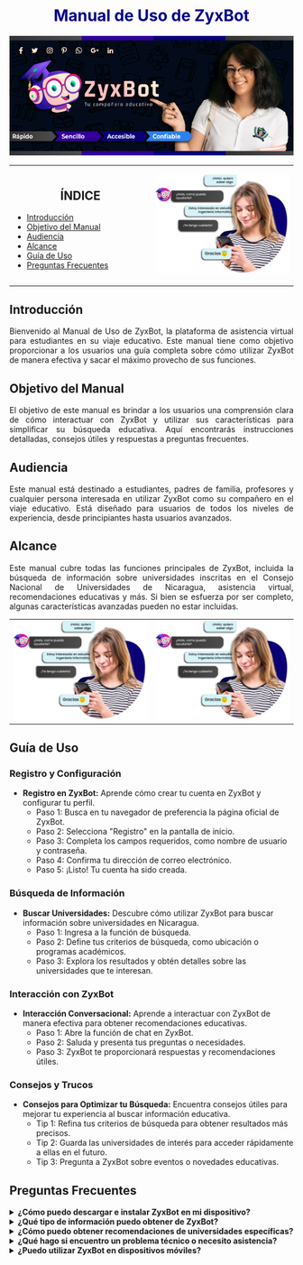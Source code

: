 <div align="center">
  <h1 style="color: darkblue">Manual de Uso de ZyxBot</h1>
</div>

<p align="center">
  <img src="https://github.com/IsseiSenpai/Doxyger/blob/main/Banner-ChatBot.png?raw=true" alt="Logo de ZyxBot">
</p>

<table>
  <tr>
    <td width="50%">
      <h2 align="center">ÍNDICE</h2>
      <ul>
        <li><a href="#introducción">Introducción</a></li>
        <li><a href="#objetivo-del-manual">Objetivo del Manual</a></li>
        <li><a href="#audiencia">Audiencia</a></li>
        <li><a href="#alcance">Alcance</a></li>
        <li><a href="#guía-de-uso">Guía de Uso</a></li>
        <li><a href="#preguntas-frecuentes">Preguntas Frecuentes</a></li>
      </ul>
    </td>
    <td width="50%">
      <p align="right">
        <img src="https://github.com/IsseiSenpai/Doxyger/blob/main/1.webp" alt="Imagen de ZyxBot">
      </p>
    </td>
  </tr>
</table>

## Introducción
<div align="justify">Bienvenido al Manual de Uso de ZyxBot, la plataforma de asistencia virtual para estudiantes en su viaje educativo. Este manual tiene como objetivo proporcionar a los usuarios una guía completa sobre cómo utilizar ZyxBot de manera efectiva y sacar el máximo provecho de sus funciones.</div>

## Objetivo del Manual
<div align="justify">El objetivo de este manual es brindar a los usuarios una comprensión clara de cómo interactuar con ZyxBot y utilizar sus características para simplificar su búsqueda educativa. Aquí encontrarás instrucciones detalladas, consejos útiles y respuestas a preguntas frecuentes.</div>

## Audiencia
<div align="justify">Este manual está destinado a estudiantes, padres de familia, profesores y cualquier persona interesada en utilizar ZyxBot como su compañero en el viaje educativo. Está diseñado para usuarios de todos los niveles de experiencia, desde principiantes hasta usuarios avanzados.</div>

## Alcance
<div align="justify">Este manual cubre todas las funciones principales de ZyxBot, incluida la búsqueda de información sobre universidades inscritas en el Consejo Nacional de Universidades de Nicaragua, asistencia virtual, recomendaciones educativas y más. Si bien se esfuerza por ser completo, algunas características avanzadas pueden no estar incluidas.</div>

<table>
  <tr>
    <td width="50%">
      <img src="https://github.com/IsseiSenpai/Doxyger/blob/main/1.webp" alt="Imagen de ZyxBot">
    </td>
    <td width="50%">
      <img src="https://github.com/IsseiSenpai/Doxyger/blob/main/1.webp" alt="Imagen de ZyxBot">
    </td>
  </tr>
</table>


## Guía de Uso
### Registro y Configuración
- **Registro en ZyxBot:** Aprende cómo crear tu cuenta en ZyxBot y configurar tu perfil.
   - Paso 1: Busca en tu navegador de preferencia la página oficial de ZyxBot.
   - Paso 2: Selecciona "Registro" en la pantalla de inicio.
   - Paso 3: Completa los campos requeridos, como nombre de usuario y contraseña.
   - Paso 4: Confirma tu dirección de correo electrónico.
   - Paso 5: ¡Listo! Tu cuenta ha sido creada.

### Búsqueda de Información
- **Buscar Universidades:** Descubre cómo utilizar ZyxBot para buscar información sobre universidades en Nicaragua.
   - Paso 1: Ingresa a la función de búsqueda.
   - Paso 2: Define tus criterios de búsqueda, como ubicación o programas académicos.
   - Paso 3: Explora los resultados y obtén detalles sobre las universidades que te interesan.

### Interacción con ZyxBot
- **Interacción Conversacional:** Aprende a interactuar con ZyxBot de manera efectiva para obtener recomendaciones educativas.
   - Paso 1: Abre la función de chat en ZyxBot.
   - Paso 2: Saluda y presenta tus preguntas o necesidades.
   - Paso 3: ZyxBot te proporcionará respuestas y recomendaciones útiles.

### Consejos y Trucos
- **Consejos para Optimizar tu Búsqueda:** Encuentra consejos útiles para mejorar tu experiencia al buscar información educativa.
   - Tip 1: Refina tus criterios de búsqueda para obtener resultados más precisos.
   - Tip 2: Guarda las universidades de interés para acceder rápidamente a ellas en el futuro.
   - Tip 3: Pregunta a ZyxBot sobre eventos o novedades educativas.
   
## Preguntas Frecuentes

<details>
  <summary><strong>¿Cómo puedo descargar e instalar ZyxBot en mi dispositivo?</strong></summary><br>
  <strong>Respuesta:</strong><p>Puedes descargar ZyxBot en tu dispositivo siguiendo estos pasos:</p>
  <ol>
    <li>Visita la tienda de aplicaciones de tu dispositivo (App Store para iOS o Google Play para Android).</li>
    <li>Busca "ZyxBot" en la barra de búsqueda.</li>
    <li><strong>Nota:</strong> Actualmente, ZyxBot está en desarrollo y aún no está disponible en la tienda de aplicaciones. La versión móvil será una actualización futura.</li>
    <li>Toca el botón de descarga e instalación una vez esté disponible.</li>
    <li>Una vez instalada la aplicación, ábrela y sigue las instrucciones de registro.</li>
  </ol>
</details>

<details>
  <summary><strong>¿Qué tipo de información puedo obtener de ZyxBot?</strong></summary><br>
  <strong>Respuesta:</strong>
  <p>ZyxBot está diseñado para proporcionarte información detallada sobre las universidades inscritas en el Consejo Nacional de Universidades de Nicaragua (CNU). Puedes obtener datos sobre programas académicos, ubicación, requisitos de admisión y más. Además, ZyxBot puede proporcionarte consejos y recomendaciones personalizadas para tu búsqueda educativa.</p>
</details>

<details>
  <summary><strong>¿Cómo puedo obtener recomendaciones de universidades específicas?</strong></summary><br>
  <strong>Respuesta:</strong>
  <p>Para obtener recomendaciones de universidades específicas, simplemente inicia una conversación con ZyxBot y cuéntale tus preferencias y objetivos educativos. ZyxBot utilizará esta información para proporcionarte sugerencias adaptadas a tus necesidades.</p>
</details>

<details>
  <summary><strong>¿Qué hago si encuentro un problema técnico o necesito asistencia?</strong></summary><br>
  <strong>Respuesta:</strong>
  <p>Si encuentras algún problema técnico mientras usas ZyxBot o necesitas asistencia, puedes contactarnos directamente desde la página oficial de ZyxBot. Ve a la sección de "Soporte" y describe el problema que estás experimentando. Nuestro equipo de soporte estará encantado de ayudarte.</p>
</details>

<details>
  <summary><strong>¿Puedo utilizar ZyxBot en dispositivos móviles?</strong></summary><br>
  <strong>Respuesta:</strong>
  <p>¡Claro! ZyxBot es totalmente compatible con dispositivos móviles. Puedes acceder a nuestro sitio web desde tu smartphone o tablet para obtener información sobre universidades en cualquier momento y lugar.</p>
</details>
